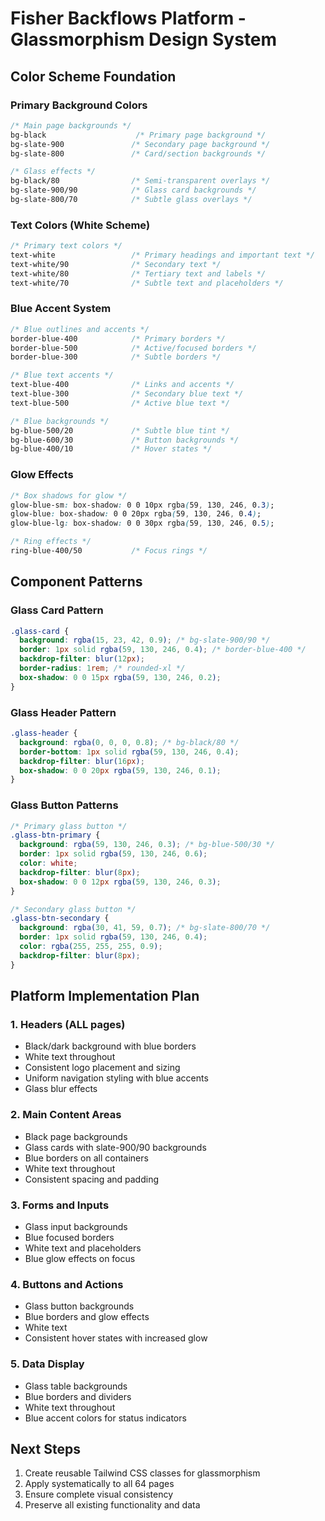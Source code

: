 # Fisher Backflows Platform - Glassmorphism Design System

## Color Scheme Foundation

### Primary Background Colors
```css
/* Main page backgrounds */
bg-black                    /* Primary page background */
bg-slate-900               /* Secondary page background */
bg-slate-800               /* Card/section backgrounds */

/* Glass effects */
bg-black/80                /* Semi-transparent overlays */
bg-slate-900/90            /* Glass card backgrounds */  
bg-slate-800/70            /* Subtle glass overlays */
```

### Text Colors (White Scheme)
```css
/* Primary text colors */
text-white                 /* Primary headings and important text */
text-white/90              /* Secondary text */
text-white/80              /* Tertiary text and labels */
text-white/70              /* Subtle text and placeholders */
```

### Blue Accent System
```css
/* Blue outlines and accents */
border-blue-400            /* Primary borders */
border-blue-500            /* Active/focused borders */
border-blue-300            /* Subtle borders */

/* Blue text accents */
text-blue-400              /* Links and accents */
text-blue-300              /* Secondary blue text */
text-blue-500              /* Active blue text */

/* Blue backgrounds */
bg-blue-500/20             /* Subtle blue tint */
bg-blue-600/30             /* Button backgrounds */
bg-blue-400/10             /* Hover states */
```

### Glow Effects
```css
/* Box shadows for glow */
glow-blue-sm: box-shadow: 0 0 10px rgba(59, 130, 246, 0.3);
glow-blue: box-shadow: 0 0 20px rgba(59, 130, 246, 0.4);
glow-blue-lg: box-shadow: 0 0 30px rgba(59, 130, 246, 0.5);

/* Ring effects */
ring-blue-400/50           /* Focus rings */
```

## Component Patterns

### Glass Card Pattern
```css
.glass-card {
  background: rgba(15, 23, 42, 0.9); /* bg-slate-900/90 */
  border: 1px solid rgba(59, 130, 246, 0.4); /* border-blue-400 */
  backdrop-filter: blur(12px);
  border-radius: 1rem; /* rounded-xl */
  box-shadow: 0 0 15px rgba(59, 130, 246, 0.2);
}
```

### Glass Header Pattern  
```css
.glass-header {
  background: rgba(0, 0, 0, 0.8); /* bg-black/80 */
  border-bottom: 1px solid rgba(59, 130, 246, 0.4);
  backdrop-filter: blur(16px);
  box-shadow: 0 0 20px rgba(59, 130, 246, 0.1);
}
```

### Glass Button Patterns
```css
/* Primary glass button */
.glass-btn-primary {
  background: rgba(59, 130, 246, 0.3); /* bg-blue-500/30 */
  border: 1px solid rgba(59, 130, 246, 0.6);
  color: white;
  backdrop-filter: blur(8px);
  box-shadow: 0 0 12px rgba(59, 130, 246, 0.3);
}

/* Secondary glass button */
.glass-btn-secondary {
  background: rgba(30, 41, 59, 0.7); /* bg-slate-800/70 */
  border: 1px solid rgba(59, 130, 246, 0.4);
  color: rgba(255, 255, 255, 0.9);
  backdrop-filter: blur(8px);
}
```

## Platform Implementation Plan

### 1. Headers (ALL pages)
- Black/dark background with blue borders
- White text throughout
- Consistent logo placement and sizing
- Uniform navigation styling with blue accents
- Glass blur effects

### 2. Main Content Areas
- Black page backgrounds
- Glass cards with slate-900/90 backgrounds
- Blue borders on all containers
- White text throughout
- Consistent spacing and padding

### 3. Forms and Inputs
- Glass input backgrounds
- Blue focused borders  
- White text and placeholders
- Blue glow effects on focus

### 4. Buttons and Actions
- Glass button backgrounds
- Blue borders and glow effects
- White text
- Consistent hover states with increased glow

### 5. Data Display
- Glass table backgrounds
- Blue borders and dividers
- White text throughout
- Blue accent colors for status indicators

## Next Steps
1. Create reusable Tailwind CSS classes for glassmorphism
2. Apply systematically to all 64 pages
3. Ensure complete visual consistency
4. Preserve all existing functionality and data